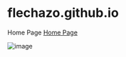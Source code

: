# flechazo.github.io
Home Page [Home Page](https://home.flechazo.ml)


![image](https://user-images.githubusercontent.com/94276146/142234683-942d6bee-341d-4512-bf8e-e748e0c68fa7.png)
